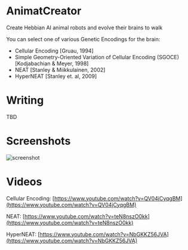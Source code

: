 # AnimatCreator
Create Hebbian AI animal robots and evolve their brains to walk

You can select one of various Genetic Encodings for the brain:
  + Cellular Encoding [Gruau, 1994]
  + Simple Geometry-Oriented Variation of Cellular Encoding (SGOCE) [Kodjabachian & Meyer, 1998]
  + NEAT [Stanley & Miikkulainen, 2002]
  + HyperNEAT [Stanley et. al, 2009]

# Writing
TBD

# Screenshots

![screenshot](https://github.com/ccrock4t/AnimatCreator/assets/15344554/11455ffd-afe8-435f-b6d0-6abf650a74aa)


# Videos

Cellular Encoding: [https://www.youtube.com/watch?v=QV04jCyqgBM](https://www.youtube.com/watch?v=QV04jCyqgBM)

NEAT: [https://www.youtube.com/watch?v=teN8nszO0kk](https://www.youtube.com/watch?v=teN8nszO0kk)

HyperNEAT: [https://www.youtube.com/watch?v=NbGKKZ56JVA](https://www.youtube.com/watch?v=NbGKKZ56JVA)
